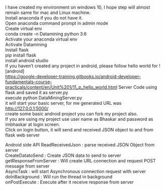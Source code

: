 I have created my environment on windows 10, I hope step will almost remain same for mac and Linux machine.<br/>
Install anaconda if you do not have it. <br/>
Open anaconda command prompt in admin mode <br/>
Create virtual env  <br/>
conda create -n Datamining python 3.6 <br/>
Activate your anaconda virtual env <br/>
Activate Datamining <br/>
Install flask <br/>
pip install flask <br/>
install android studio  <br/>
If you haven’t created any project in android, please follow hello world for ![android]  <br/>
https://google-developer-training.gitbooks.io/android-developer-fundamentals-course-practicals/content/en/Unit%201/11_p_hello_world.html 
Server Code using flask and saved it as server.py  <br/>
execute python DataMiningServer.py <br/>
it will start your basic server, for me generated URL was http://127.0.0.1:5000/  <br/>
create some basic android project you can fork my project also. <br/>
If you are using my project use user name as Bhaskar and password as imbhaskar at login screen. <br/>
Click on login button, it will send and received JSON object to and from flask web server <br/>

Android side API
ReadReceivedJson : parse received JSON Object from server <br/>
CreateDatatoSend : Create JSON data to send to server <br/>
getResponseFromServer :  Will create URL connection and request POST message from server <br/>
AsyncTask : will start Asynchronous connection request with server <br/>
doInBackground : Will run the thread in background <br/>
onPostExecute :  Execute after it receive response from server <br/>


